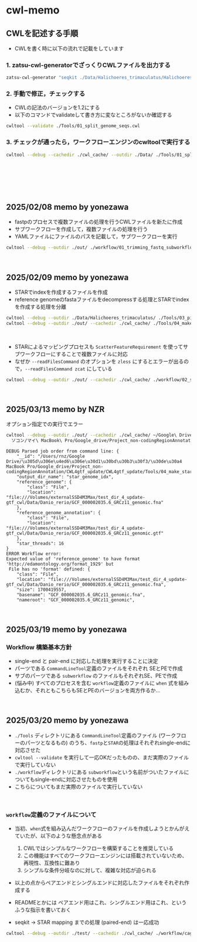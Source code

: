 # cwl-memo

## CWLを記述する手順

- CWLを書く時に以下の流れで記載をしています

### 1. zatsu-cwl-generatorでざっくりCWLファイルを出力する

```bash
zatsu-cwl-generator "seqkit ./Data/Halichoeres_trimaculatus/Halichoeres_trimaculatus-hifiasm-3ddna-v1.1.edit.fna.gz -i -O ./seqs_by_scaffold" > ./Tools/01_split_genome_seqs.cwl
```

### 2. 手動で修正，チェックする

- CWLの記法のバージョンを1.2にする
- 以下のコマンドでvalidateして書き方に変なところがないか確認する

```bash
cwltool --validate ./Tools/01_split_genome_seqs.cwl 
```

### 3. チェックが通ったら，ワークフローエンジンのcwltoolで実行する

```bash
cwltool --debug --cachedir ./cwl_cache/ --outdir ./Data/ ./Tools/01_split_genome_seqs.cwl
```

&nbsp;

&nbsp;

&nbsp;

## 2025/02/08 memo by yonezawa

- fastpのプロセスで複数ファイルの処理を行うCWLファイルを新たに作成
- サブワークフローを作成して，複数ファイルの処理を行う
- YAMLファイルにファイルのパスを記載して，サブワークフローを実行


```bash
cwltool --debug --outdir ./out/ ./workflow/01_trimming_fastq_subworkflow.cwl ./config/01_trimming_fastq_files.yml
```

&nbsp;

## 2025/02/09 memo by yonezawa

- STARでindexを作成するファイルを作成
- reference genomeのfastaファイルをdecompressする処理とSTARでindexを作成する処理を分離

```bash
cwltool --debug --outdir ./Data/Halichoeres_trimaculatus/ ./Tools/03_pigz.cwl
cwltool --debug --outdir ./out/ --cachedir ./cwl_cache/ ./Tools/04_make_star_index.cwl
```

&nbsp;

- STARによるマッピングプロセスも `ScatterFeatureRequirement` を使ってサブワークフローにすることで複数ファイルに対応
- なぜか `--readFilesCommand` のオプションを `zless` にするとエラーが出るので，`--readFilesCommand zcat` にしている

```bash
cwltool --debug --outdir ./out/ --cachedir ./cwl_cache/ ./workflow/02_star4cageseq_analysis_subworkflow.cwl ./config/02_star4cageseq_analysis.yml
```

&nbsp;

## 2025/03/13 memo by NZR

オプション指定での実行でエラー

```bash
cwltool --debug --outdir ./out/ --cachedir ./cwl_cache/ ~/Google\ Drive/その他の 
  ソコン/マイ\ MacBook\ Pro/Google_drive/Project_non-codingRegionAnnotation/CWL4gtf_update/CWL4gtf_update/Tools/04_make_star_index.cwl --reference_genome ./Data/Danio_rerio/GCF_000002035.6_GRCz11_genomic.fna --reference_genome_annotation ./Data/Danio_rerio/GCF_000002035.6_GRCz11_genomic.gtf
```

```DEBUG & ERROR message
DEBUG Parsed job order from command line: {
    "__id": "/Users/rnz/Google Drive/\u305d\u306e\u4ed6\u306e\u30d1\u30bd\u30b3\u30f3/\u30de\u30a4 MacBook Pro/Google_drive/Project_non-codingRegionAnnotation/CWL4gtf_update/CWL4gtf_update/Tools/04_make_star_index.cwl",
    "output_dir_name": "star_genome_idx",
    "reference_genome": {
        "class": "File",
        "location": "file:///Volumes/externalSSD4M3Max/test_dir_4_update-gtf_cwl/Data/Danio_rerio/GCF_000002035.6_GRCz11_genomic.fna"
    },
    "reference_genome_annotation": {
        "class": "File",
        "location": "file:///Volumes/externalSSD4M3Max/test_dir_4_update-gtf_cwl/Data/Danio_rerio/GCF_000002035.6_GRCz11_genomic.gtf"
    },
    "star_threads": 16
}
ERROR Workflow error:
Expected value of 'reference_genome' to have format 'http://edamontology.org/format_1929' but
 File has no 'format' defined: {
    "class": "File",
    "location": "file:///Volumes/externalSSD4M3Max/test_dir_4_update-gtf_cwl/Data/Danio_rerio/GCF_000002035.6_GRCz11_genomic.fna",
    "size": 1700419557,
    "basename": "GCF_000002035.6_GRCz11_genomic.fna",
    "nameroot": "GCF_000002035.6_GRCz11_genomic",
```

&nbsp;

## 2025/03/19 memo by yonezawa

### Workflow 構築基本方針

- single-end と pair-end に対応した処理を実行することに決定
- パーツである `CommandLineTool`定義のファイルをそれぞれ SEとPEで作成
- サブのパーツである `subworkflow` のファイルもそれぞれSE、PEで作成
- (悩み中) すべてのプロセスを含む `workflow`定義のファイルに `when` 式を組み込むか、それともこちらもSEとPEのバージョンを両方作るか...

&nbsp;

## 2025/03/20 memo by yonezawa

- `./Tools` ディレクトリにある `CommandLineTool`定義のファイル (ワークフローのパーツとなるもの) のうち、`fastp`と`STAR`の処理はそれぞれsingle-endに対応させた
- `cwltool --validate` を実行して一応OKだったものの、まだ実際のファイルで実行していない
- `./workflow`ディレクトリにある `subworkflow`という名前がついたファイルについてもsingle-endに対応させたものを使用
- こちらについてもまだ実際のファイルで実行していない

&nbsp;

### `workflow`定義のファイルについて

- 当初、`when`式を組み込んだワークフローのファイルを作成しようとかんがえていたが、以下のような懸念点がある
    1. CWLではシンプルなワークフローを構築することを推奨している
    2. この機能はすべてのワークフローエンジンには搭載されていないため、再現性、互換性に難あり
    3. シンプルな条件分岐なのに対して、複雑な対応が迫られる

- 以上の点からペアエンドとシングルエンドに対応したファイルをそれぞれ作成する
- READMEとかには ペアエンド用はこれ、シングルエンド用はこれ、というふうな指示を書いておく 


- seqkit -> STAR mapping までの処理 (paired-end) は一応成功

```bash
cwltool --debug --outdir ./test/ --cachedir ./cwl_cache/ ./workflow/cageseq_gtf_update_pe.cwl ./config/Workflow_config/cageseq_gtf_update_pe.yml
```